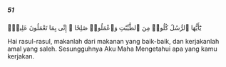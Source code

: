 ##### 51

<span class="ayah">يَٰٓأَيُّهَا ٱلرُّسُلُ كُلُوا۟ مِنَ ٱلطَّيِّبَٰتِ وَٱعْمَلُوا۟ صَٰلِحًا ۖ إِنِّى بِمَا تَعْمَلُونَ عَلِيمٌۭ</span>

<span class="ayah_translation">Hai rasul-rasul, makanlah dari makanan yang baik-baik, dan kerjakanlah amal yang saleh. Sesungguhnya Aku Maha Mengetahui apa yang kamu kerjakan.</span>
